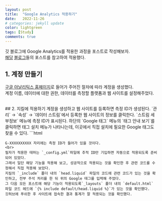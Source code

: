 ```yaml
---
layout: post
title:  "Google Analytics 적용하기"
date:   2022-11-26
# categories: jekyll update
color: lightgreen
tags: [Study]
comments: true
---
```



깃 블로그에 Google Analytics를 적용한 과정을 포스트로 작성해보자.  
[해당](https://infiduk.github.io/2019/11/05/google-analytics.html) [블로그](https://colliecollie.netlify.app/blog-jekyll-googleanalytics/)들의 포스트를 참고하여 적용했다.<br>

## 1. 계정 만들기
[구글 아날리틱스 홈페이지](https://analytics.google.com/analytics/web/)로 들어가 주어진 절차에 따라 계정을 생성했다.  
계정 이름, 데이터에 대한 권한, 데이터를 측정할 플랫폼과 웹 사이트를 설정해주었다.

<br>
## 2. 지킬에 적용하기
계정을 생성하고 웹 사이트를 등록하면 측정 ID가 생성된다. `관리` → `속성` → `데이터 스트림`에서 등록한 웹 사이트의 정보를 클릭한다.  
`스트림 세부정보` 메뉴에 측정 ID가 표시된다.
하단의 `Google 태그` 메뉴의 `태그 안내 보기`를 클릭하면	태그 설치 메뉴가 나타나는데, 이곳에서 직접 설치에 필요한 Google 태그도 찾을 수 있다.
```html
<!-- Google tag (gtag.js) -->
<script async src="https://www.googletagmanager.com/gtag/js?id=G-XXXXXXXXXX"></script>
<script>
  window.dataLayer = window.dataLayer || [];
  function gtag(){dataLayer.push(arguments);}
  gtag('js', new Date());

  gtag('config', 'G-XXXXXXXXXX');
</script>
```
G-XXXXXXXXXX 자리에는 측정 ID가 들어가 있을 것이다.  
<br>
필자가 적용한 테마는 `_config.yml`파일에 추적 ID만 기입하면 자동으로 적용되도록 준비되어 있었다.  
그래서 일단 해당 기능을 적용해 보고, 성공적으로 적용되는 것을 확인한 후 관련 코드를 수정해서 직접 적용해 보았다.  
지킬의 `_include` 폴더 내의 `head.liquid` 파일의 코드에 관련 코드가 있는 것을 확인하고, 전부 주석 처리를 한 뒤 위의 Google 태그를 입력해 주었다.  
그 다음 모든 포스트에 해당 기능이 적용되도록`_layouts` 폴더 내의 `default.html` 파일 코드 헤드에 `{​% include default/head.liquid %​}`가 있는 것을 확인했다.  
깃허브에 푸쉬한 후 사이트에 접속한 결과 통계가 잘 적용되는 것을 확인했다.